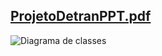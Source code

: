 [ProjetoDetranPPT.pdf](https://github.com/user-attachments/files/20762067/ProjetoDetranPPT.pdf)
---------------------------------------------------------------------------------------------------------
![Diagrama de classes ](https://github.com/user-attachments/assets/680b1cc9-2c11-4206-9a70-a679431559d5)
